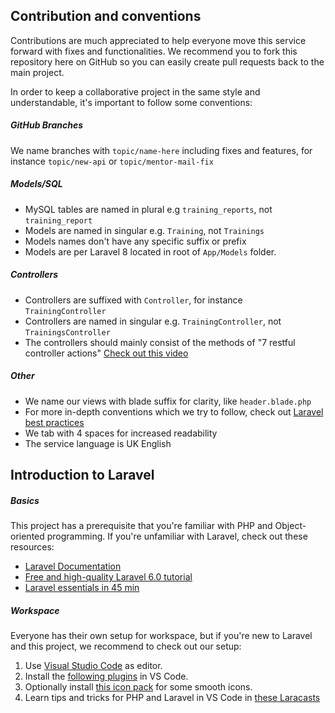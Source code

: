 ## Contribution and conventions
Contributions are much appreciated to help everyone move this service forward with fixes and functionalities. We recommend you to fork this repository here on GitHub so you can easily create pull requests back to the main project.

In order to keep a collaborative project in the same style and understandable, it's important to follow some conventions:

##### GitHub Branches
We name branches with `topic/name-here` including fixes and features, for instance `topic/new-api` or `topic/mentor-mail-fix`

##### Models/SQL
* MySQL tables are named in plural e.g `training_reports`, not `training_report`
* Models are named in singular e.g. `Training`, not `Trainings`
* Models names don't have any specific suffix or prefix
* Models are per Laravel 8 located in root of `App/Models` folder.

##### Controllers
* Controllers are suffixed with `Controller`, for instance `TrainingController`
* Controllers are named in singular e.g. `TrainingController`, not `TrainingsController`
* The controllers should mainly consist of the methods of "7 restful controller actions" [Check out this video](https://laracasts.com/series/laravel-6-from-scratch/episodes/21?autoplay=true)

##### Other
* We name our views with blade suffix for clarity, like `header.blade.php`
* For more in-depth conventions which we try to follow, check out [Laravel best practices](https://github.com/alexeymezenin/laravel-best-practices/blob/master/README.md#contents)
* We tab with 4 spaces for increased readability
* The service language is UK English

## Introduction to Laravel

##### Basics
This project has a prerequisite that you're familiar with PHP and Object-oriented programming. If you're unfamiliar with Laravel, check out these resources:

* [Laravel Documentation](https://laravel.com/docs)
* [Free and high-quality Laravel 6.0 tutorial](https://laracasts.com/series/laravel-6-from-scratch)
* [Laravel essentials in 45 min](https://www.youtube.com/watch?v=ubfxi21M1vQ)

##### Workspace
Everyone has their own setup for workspace, but if you're new to Laravel and this project, we recommend to check out our setup:

1. Use [Visual Studio Code](https://code.visualstudio.com/) as editor.
2. Install the [following plugins](https://medium.com/@rohan_krishna/how-to-setup-visual-studio-code-for-laravel-php-276643c3013c) in VS Code.
3. Optionally install [this icon pack](https://marketplace.visualstudio.com/items?itemName=PKief.material-icon-theme) for some smooth icons.
4. Learn tips and tricks for PHP and Laravel in VS Code in [these Laracasts](https://laracasts.com/series/visual-studio-code-for-php-developers/)
